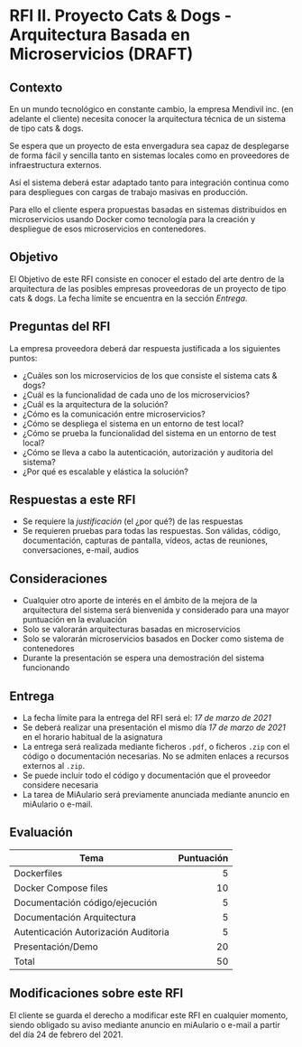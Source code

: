 # RFI II. Proyecto Cats & Dogs - Arquitectura Basada en Microservicios (DRAFT)

## Contexto

En un mundo tecnológico en constante cambio, la empresa Mendivil inc. (en adelante el cliente) necesita conocer la arquitectura técnica de un sistema de tipo cats & dogs.

Se espera que un proyecto de esta envergadura sea capaz de desplegarse de forma
fácil y sencilla tanto en sistemas locales como en proveedores de infraestructura
externos.

Así el sistema deberá estar adaptado tanto para integración continua como para despliegues
con cargas de trabajo masivas en producción.

Para ello el cliente espera propuestas basadas en sistemas distribuidos en microservicios usando
Docker como tecnología para la creación y despliegue de esos microservicios en contenedores.


## Objetivo

El Objetivo de este RFI consiste en conocer el estado del arte dentro de la arquitectura de las posibles empresas proveedoras de un proyecto de tipo cats & dogs. La fecha límite
se encuentra en la sección *Entrega*.

## Preguntas del RFI

La empresa proveedora deberá dar respuesta justificada a los siguientes puntos:

* ¿Cuáles son los microservicios de los que consiste el sistema cats & dogs?
* ¿Cuál es la funcionalidad de cada uno de los microservicios?
* ¿Cuál es la arquitectura de la solución?
* ¿Cómo es la comunicación entre microservicios?
* ¿Cómo se despliega el sistema en un entorno de test local?
* ¿Cómo se prueba la funcionalidad del sistema en un entorno de test local?
* ¿Cómo se lleva a cabo la autenticación, autorización y auditoria del sistema?
* ¿Por qué es escalable y elástica la solución?


## Respuestas a este RFI

* Se requiere la *justificación* (el ¿por qué?) de las respuestas
* Se requieren pruebas para todas las respuestas. Son válidas, código, documentación, capturas de pantalla, vídeos, actas de reuniones, conversaciones, e-mail, audios

## Consideraciones

* Cualquier otro aporte de interés en el ámbito de la mejora de la arquitectura del sistema
será bienvenida y considerado para una mayor puntuación en la evaluación
* Solo se valorarán arquitecturas basadas en microservicios
* Solo se valorarán microservicios basados en Docker como sistema de contenedores
* Durante la presentación se espera una demostración del sistema funcionando

## Entrega

* La fecha límite para la entrega del RFI será el: *17 de marzo de 2021*
* Se deberá realizar una presentación el mismo día *17 de marzo de 2021* en el
horario habitual de la asignatura
* La entrega será realizada mediante ficheros `.pdf`, o ficheros `.zip` con el código o documentación necesarias. No se admiten enlaces a recursos externos al `.zip`.
* Se puede incluir todo el código y documentación que el proveedor considere necesaria
* La tarea de MiAulario será previamente anunciada mediante anuncio en miAulario o e-mail.

## Evaluación

| Tema                                         | Puntuación |
| -------------                                |       ---: |
| Dockerfiles                                          | 5 |
| Docker Compose files                                 | 10 |
| Documentación código/ejecución                       | 5  |
| Documentación Arquitectura                           | 5  |
| Autenticación Autorización Auditoria                 | 5  |
| Presentación/Demo                                    | 20 |
| Total                                                | 50 |

## Modificaciones sobre este RFI

El cliente se guarda el derecho a modificar este RFI en cualquier momento, siendo obligado su aviso mediante anuncio en miAulario o e-mail a partir del día 24 de febrero del 2021.
